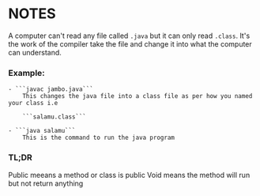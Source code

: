 # NOTES

A computer can't read any file called ```.java``` but it can only read ```.class```.
It's the work of the compiler take the file and change it into what the computer can understand.

### Example:

    - ```javac jambo.java```
        This changes the java file into a class file as per how you named your class i.e 

        ```salamu.class```

    - ```java salamu```
        This is the command to run the java program


### TL;DR

Public meeans a method or class is public
Void means the method will run but not return anything